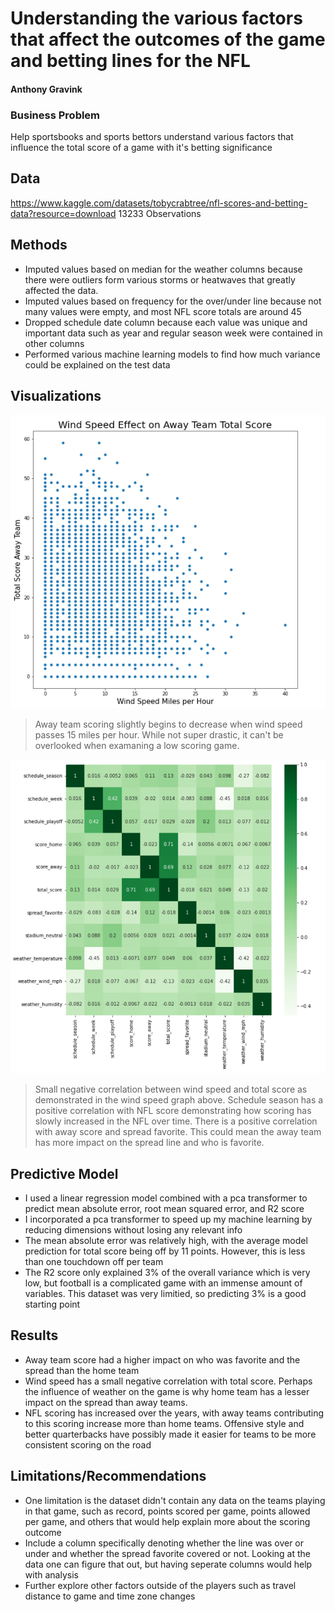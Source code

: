 # Understanding the various factors that affect the outcomes of the game and betting lines for the NFL
#### Anthony Gravink
### Business Problem
Help sportsbooks and sports bettors understand various factors that influence the total score of a game with it's betting significance
## Data
https://www.kaggle.com/datasets/tobycrabtree/nfl-scores-and-betting-data?resource=download
13233 Observations
## Methods
- Imputed values based on median for the weather columns because there were outliers form various storms or heatwaves that greatly affected the data.
- Imputed values based on frequency for the over/under line because not many values were empty, and most NFL score totals are around 45
- Dropped schedule date column because each value was unique and important data such as year and regular season week were contained in other columns
- Performed various machine learning models to find how much variance could be explained on the test data 
## Visualizations
![How Wind Speed Effects Scoring of Away Team](Wind_Speed_Score_Effect.png)
> Away team scoring slightly begins to decrease when wind speed passes 15 miles per hour. While not super drastic, it can't be overlooked when examaning a low scoring game.

![Factors and Their Respective Correlation on NFL Scores](Correlation_Chart_NFL.png)
>Small negative correlation between wind speed and total score as demonstrated in the wind speed graph above. Schedule season has a positive correlation with NFL score demonstrating how scoring has slowly increased in the NFL over time. There is a positive correlation with away score and spread favorite. This could mean the away team has more impact on the spread line and who is favorite.

## Predictive Model
  - I used a linear regression model combined with a pca transformer to predict mean absolute error, root mean squared error, and R2 score
  - I incorporated a pca transformer to speed up my machine learning by reducing dimensions without losing any relevant info
  - The mean absolute error was relatively high, with the average model prediction for total score being off by 11 points. However, this is less than one touchdown off per team
  - The R2 score only explained 3% of the overall variance which is very low, but football is a complicated game with an immense amount of variables. This dataset was very limitied, so predicting 3% is a good starting point

## Results
- Away team score had a higher impact on who was favorite and the spread than the home team
- Wind speed has a small negative correlation with total score. Perhaps the influence of weather on the game is why home team has a lesser impact on the spread than away teams.
- NFL scoring has increased over the years, with away teams contributing to this scoring increase more than home teams. Offensive style and better quarterbacks have possibly made it easier for teams to be more consistent scoring on the road 
## Limitations/Recommendations
- One limitation is the dataset didn't contain any data on the teams playing in that game, such as record, points scored per game, points allowed per game, and others that would help explain more about the scoring outcome
- Include a column specifically denoting whether the line was over or under and whether the spread favorite covered or not. Looking at the data one can figure that out, but having seperate columns would help with analysis
- Further explore other factors outside of the players such as travel distance to game and time zone changes
